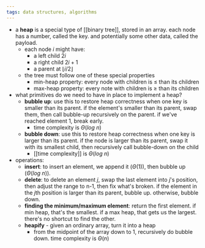 ```yaml
---
tags: data structures, algorithms
---
```


- a **heap** is a special type of [[binary tree]], stored in an array. each node has a number, called the key. and potentially some other data, called the payload.
	- each node $i$ might have:
		- a left child $2i$
		- a right child $2i + 1$
		- a parent at $\lfloor{i / 2}\rfloor$
	- the tree must follow one of these special properties
		- min-heap property: every node with children is $\leq$ than its children
		- max-heap property: every note with children is $\geq$ than its children
- what primitives do we need to have in place to implement a heap?
	- **bubble up**: use this to restore heap correctness when one key is smaller than its parent. if the element's smaller than its parent, swap them, then call bubble-up recursively on the parent. if we've reached element 1, break early.
		- time complexity is $\Theta(log\ n)$
	- **bubble down**: use this to restore heap correctness when one key is larger than its parent. if the node is larger than its parent, swap it with its smallest child, then recursively call bubble-down on the child
		- [[time complexity]] is $\Theta(log\ n)$
- operations:
	- **insert**: to insert an element, we append it ($\Theta(1)$), then bubble up ($\Theta(log\ n)$).
	- **delete**: to delete an element $j$, swap the last element into $j$'s position, then adjust the range to n-1, then fix what's broken. if the element in the $j$th position is larger than its parent, bubble up. otherwise, bubble down.
	- **finding the minimum/maximum element**: return the first element. if min heap, that's the smallest. if a max heap, that gets us the largest. there's no shortcut to find the other.
	- **heapify** - given an ordinary array, turn it into a heap
		- from the midpoint of the array down to 1, recursively do bubble down. time complexity is $\Theta(n)$